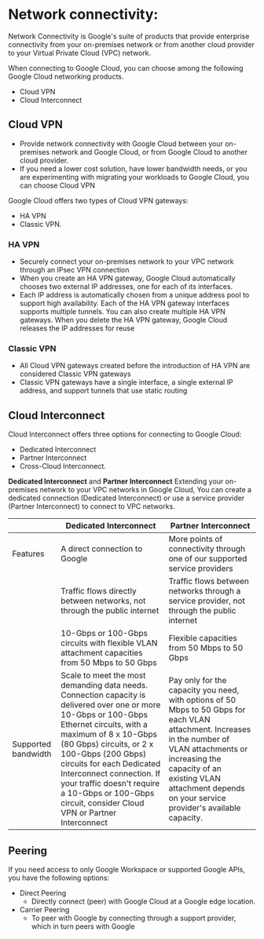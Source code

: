 # Network connectivity:
  Network Connectivity is Google's suite of products that provide enterprise connectivity from your on-premises network or from another cloud provider to your Virtual Private Cloud (VPC) network. 

  When connecting to Google Cloud, you can choose among the following Google Cloud networking products. 
  - Cloud VPN
  - Cloud Interconnect

## Cloud VPN
   * Provide network connectivity with Google Cloud between your on-premises network and Google Cloud, or from Google Cloud to another cloud provider.
   * If you need a lower cost solution, have lower bandwidth needs, or you are experimenting with migrating your workloads to Google Cloud, you can choose Cloud VPN

Google Cloud offers two types of Cloud VPN gateways: 
  - HA VPN 
  - Classic VPN.

### HA VPN

* Securely connect your on-premises network to your VPC network through an IPsec VPN connection
* When you create an HA VPN gateway, Google Cloud automatically chooses two external IP addresses, one for each of its interfaces. 
* Each IP address is automatically chosen from a unique address pool to support high availability. Each of the HA VPN gateway interfaces supports multiple tunnels. You can also create multiple HA VPN gateways. When you delete the HA VPN gateway, Google Cloud releases the IP addresses for reuse

### Classic VPN

* All Cloud VPN gateways created before the introduction of HA VPN are considered Classic VPN gateways
* Classic VPN gateways have a single interface, a single external IP address, and support tunnels that use static routing 

## Cloud Interconnect
Cloud Interconnect offers three options for connecting to Google Cloud: 
- Dedicated Interconnect
- Partner Interconnect
- Cross-Cloud Interconnect.

**Dedicated Interconnect** and **Partner Interconnect**
Extending your on-premises network to your VPC networks in Google Cloud,  You can create a dedicated connection (Dedicated Interconnect) or use a service provider (Partner Interconnect) to connect to VPC networks.

|  | Dedicated Interconnect | Partner Interconnect |
|--| ---------------------- | ---------------------|
| Features | A direct connection to Google | More points of connectivity through one of our supported service providers |
|  | Traffic flows directly between networks, not through the public internet | Traffic flows between networks through a service provider, not through the public internet |
|  | 10-Gbps or 100-Gbps circuits with flexible VLAN attachment capacities from 50 Mbps to 50 Gbps | Flexible capacities from 50 Mbps to 50 Gbps |
| Supported bandwidth |  Scale to meet the most demanding data needs. Connection capacity is delivered over one or more 10-Gbps or 100-Gbps Ethernet circuits, with a maximum of 8 x 10-Gbps (80 Gbps) circuits, or 2 x 100-Gbps (200 Gbps) circuits for each Dedicated Interconnect connection.   If your traffic doesn't require a 10-Gbps or 100-Gbps circuit, consider Cloud VPN or Partner Interconnect |  Pay only for the capacity you need, with options of 50 Mbps to 50 Gbps for each VLAN attachment. Increases in the number of VLAN attachments or increasing the capacity of an existing VLAN attachment depends on your service provider's available capacity.

## Peering 
If you need access to only Google Workspace or supported Google APIs, you have the following options:
- Direct Peering
  - Directly connect (peer) with Google Cloud at a Google edge location.
- Carrier Peering
  - To peer with Google by connecting through a support provider, which in turn peers with Google

  
